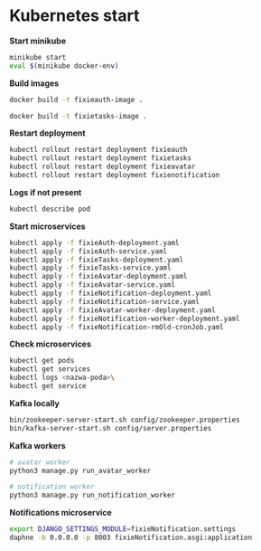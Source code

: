 # Kubernetes start

**Start minikube**
```bash
minikube start
eval $(minikube docker-env)
```

**Build images**
```bash
docker build -t fixieauth-image .

docker build -t fixietasks-image .
```

**Restart deployment**
```bash
kubectl rollout restart deployment fixieauth
kubectl rollout restart deployment fixietasks
kubectl rollout restart deployment fixieavatar
kubectl rollout restart deployment fixienotification
```

**Logs if not present**
```bash
kubectl describe pod
```

**Start microservices**
```bash
kubectl apply -f fixieAuth-deployment.yaml
kubectl apply -f fixieAuth-service.yaml
kubectl apply -f fixieTasks-deployment.yaml
kubectl apply -f fixieTasks-service.yaml
kubectl apply -f fixieAvatar-deployment.yaml
kubectl apply -f fixieAvatar-service.yaml
kubectl apply -f fixieNotification-deployment.yaml
kubectl apply -f fixieNotification-service.yaml
kubectl apply -f fixieAvatar-worker-deployment.yaml
kubectl apply -f fixieNotification-worker-deployment.yaml
kubectl apply -f fixieNotification-rmOld-cronJob.yaml

```

**Check microservices**
```bash
kubectl get pods
kubectl get services
kubectl logs <nazwa-poda>\
kubectl get service
```

**Kafka locally**
```bash
bin/zookeeper-server-start.sh config/zookeeper.properties
bin/kafka-server-start.sh config/server.properties

```

**Kafka workers**
```bash
# avatar worker
python3 manage.py run_avatar_worker

# notification worker
python3 manage.py run_notification_worker
```

**Notifications microservice**
```bash
export DJANGO_SETTINGS_MODULE=fixieNotification.settings
daphne -b 0.0.0.0 -p 8003 fixieNotification.asgi:application
```